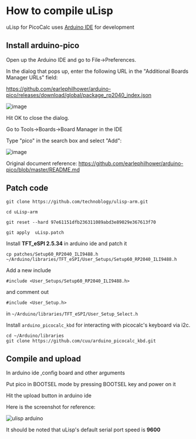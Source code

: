 # How to compile uLisp 

uLisp for PicoCalc uses [Arduino IDE](https://www.arduino.cc/en/software) for development

## Install arduino-pico 

Open up the Arduino IDE and go to File->Preferences.

In the dialog that pops up, enter the following URL in the "Additional Boards Manager URLs" field:

https://github.com/earlephilhower/arduino-pico/releases/download/global/package_rp2040_index.json

![image](https://user-images.githubusercontent.com/11875/111917251-3c57f400-8a3c-11eb-8120-810a8328ab3f.png)

Hit OK to close the dialog.

Go to Tools->Boards->Board Manager in the IDE

Type "pico" in the search box and select "Add":

![image](https://user-images.githubusercontent.com/11875/111917223-12063680-8a3c-11eb-8884-4f32b8f0feb1.png)


Original document reference: https://github.com/earlephilhower/arduino-pico/blob/master/README.md

## Patch code
```
git clone https://github.com/technoblogy/ulisp-arm.git

cd uLisp-arm

git reset --hard 97e61151dfb236311089abd3e89029e367613f70 

git apply  uLisp.patch
```

Install **TFT_eSPI 2.5.34** in arduino ide and patch it

```
cp patches/Setup60_RP2040_ILI9488.h ~/Arduino/libraries/TFT_eSPI/User_Setups/Setup60_RP2040_ILI9488.h
```

Add a new include   
```
#include <User_Setups/Setup60_RP2040_ILI9488.h> 
```
and comment out 
```
#include <User_Setup.h>
```
in  `~/Arduino/libraries/TFT_eSPI/User_Setup_Select.h`

Install `arduino_picocalc_kbd` for interacting with picocalc's keyboard via i2c.  
```
cd ~/Arduino/libraries
git clone https://github.com/cuu/arduino_picocalc_kbd.git
```

## Compile and upload

In arduino ide ,config board and other arguments  

Put pico in BOOTSEL mode by pressing BOOTSEL key and power on it  

Hit the upload button in arduino ide  

Here is the screenshot for reference:  

![ulisp arduino](https://github.com/clockworkpi/PicoCalc/blob/master/wiki/arduino_uLisp_compile.png)

It should be noted that uLisp's default serial port speed is **9600**




